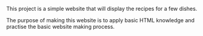 This project is a simple website that will display the recipes for a few dishes.

The purpose of making this website is to apply basic HTML knowledge and practise the basic website making process.